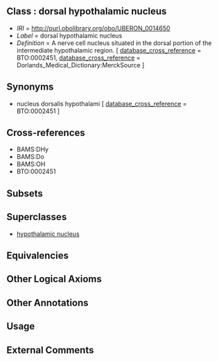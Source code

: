 
## Class : dorsal hypothalamic nucleus

 * *IRI* = http://purl.obolibrary.org/obo/UBERON_0014650
 * *Label* = dorsal hypothalamic nucleus
 * *Definition* = A nerve cell nucleus situated in the dorsal portion of the intermediate hypothalamic region. [ [database_cross_reference](../../ef/oboInOwl#hasDbXref.md) = BTO:0002451, [database_cross_reference](../../ef/oboInOwl#hasDbXref.md) = Dorlands_Medical_Dictionary:MerckSource ]

## Synonyms

 * nucleus dorsalis hypothalami [ [database_cross_reference](../../ef/oboInOwl#hasDbXref.md) = BTO:0002451 ]

## Cross-references

 * BAMS:DHy
 * BAMS:Do
 * BAMS:OH
 * BTO:0002451

## Subsets


## Superclasses

 * [hypothalamic nucleus](../../UBERON/68/UBERON_0006568.md)

## Equivalencies


## Other Logical Axioms


## Other Annotations


## Usage


## External Comments

